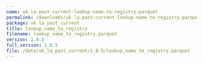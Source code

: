 ```yaml
---
name: uk-la-past-current-lookup-name-to-registry-parquet
permalink: /downloads/uk-la-past-current-lookup-name-to-registry-parquet/1_0_5
package: uk_la_past_current
title: lookup_name_to_registry
filename: lookup_name_to_registry.parquet
version: 1.0.5
full_version: 1.0.5
file: /data/uk_la_past_current/1.0.5/lookup_name_to_registry.parquet
---
```

